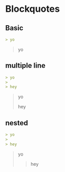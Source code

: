 # Blockquotes

## Basic

```markdown
> yo
```

<div class="result" markdown>

> yo

</div>

## multiple line

```markdown
> yo
>
> hey
```

<div class="result" markdown>

> yo
>
> hey

</div>

## nested

```markdown
> yo
>
> hey
```

<div class="result" markdown>

> yo
>
> > hey

</div>
